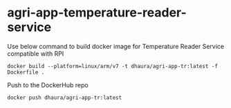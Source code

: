 # agri-app-temperature-reader-service

Use below command to build docker image for Temperature Reader Service compatible with RPI
```
docker build --platform=linux/arm/v7 -t dhaura/agri-app-tr:latest -f Dockerfile .
```

Push to the DockerHub repo
```
docker push dhaura/agri-app-tr:latest
```
